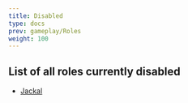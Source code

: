 ```yaml
---
title: Disabled
type: docs
prev: gameplay/Roles
weight: 100
---
```


## List of all roles currently disabled

- [Jackal](jackal)
